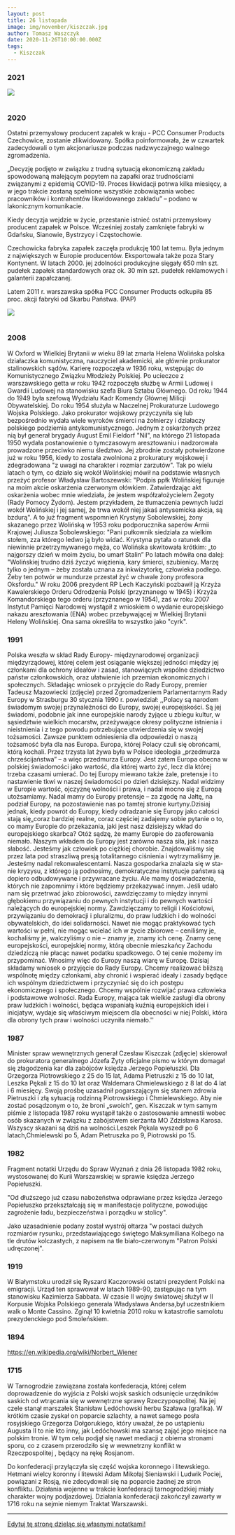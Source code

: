 ```yaml
---
layout: post
title: 26 listopada
image: img/november/kiszczak.jpg
author: Tomasz Waszczyk
date: 2020-11-26T10:00:00.000Z
tags:
  - Kiszczak
---
```


### 2021

<img src="./img/november/siemianowice.jpeg"><br><br>

### 2020

Ostatni przemysłowy producent zapałek w kraju - PCC Consumer Products Czechowice, zostanie zlikwidowany. Spółka poinformowała, że w czwartek zadecydowali o tym akcjonariusze podczas nadzwyczajnego walnego zgromadzenia.

„Decyzję podjęto w związku z trudną sytuacją ekonomiczną zakładu spowodowaną malejącym popytem na zapałki oraz trudnościami związanymi z epidemią COVID-19. Proces likwidacji potrwa kilka miesięcy, a w jego trakcie zostaną spełnione wszystkie zobowiązania wobec pracowników i kontrahentów likwidowanego zakładu” – podano w lakonicznym komunikacie.

Kiedy decyzja wejdzie w życie, przestanie istnieć ostatni przemysłowy producent zapałek w Polsce. Wcześniej zostały zamknięte fabryki w Gdańsku, Sianowie, Bystrzycy i Częstochowie.

Czechowicka fabryka zapałek zaczęła produkcję 100 lat temu. Była jednym z największych w Europie producentów. Eksportowała także poza Stary Kontynent. W latach 2000. jej zdolności produkcyjne sięgały 650 mln szt. pudełek zapałek standardowych oraz ok. 30 mln szt. pudełek reklamowych i galanterii zapałczanej.

Latem 2011 r. warszawska spółka PCC Consumer Products odkupiła 85 proc. akcji fabryki od Skarbu Państwa. (PAP)

<img src="./img/november/zapalki.jpg"><br><br>

### 2008

W Oxford w Wielkiej Brytanii w wieku 89 lat zmarła Helena Wolińska polska działaczka komunistyczna, nauczyciel akademicki, ale głównie prokurator stalinowskich sądów.
Karierę rozpoczęła w 1936 roku, wstępując do Komunistycznego Związku Młodzieży Polskiej. Po ucieczce z warszawskiego getta w roku 1942 rozpoczęła służbę w Armii Ludowej i Gwardii Ludowej na stanowisku szefa Biura Sztabu Głównego. Od roku 1944 do 1949 była szefową Wydziału Kadr Komendy Głównej Milicji Obywatelskiej. Do roku 1954 służyła w Naczelnej Prokuraturze Ludowego Wojska Polskiego.
Jako prokurator wojskowy przyczyniła się lub bezpośrednio wydała wiele wyroków śmierci na żołnierzy i działaczy polskiego podziemia antykomunistycznego. Jednym z oskarżonych przez nią był generał brygady August Emil Fieldorf "Nil", na którego 21 listopada 1950 wydała postanowienie o tymczasowym aresztowaniu i nadzorowała prowadzone przeciwko niemu śledztwo.
Jej zbrodnie zostały potwierdzone już w roku 1956, kiedy to została zwolniona z prokuratury wojskowej i zdegradowana "z uwagi na charakter i rozmiar zarzutów".
Tak po wielu latach o tym, co działo się wokół Wolińskiej mówił na podstawie własnych przeżyć profesor Władysław Bartoszewski:
"Podpis ppłk Wolińskiej figuruje na moim akcie oskarżenia czerwonym ołówkiem. Zatwierdzając akt oskarżenia wobec mnie wiedziała, że jestem współzałożycielem Żegoty (Rady Pomocy Żydom). Jestem przykładem, że tłumaczenia pewnych ludzi wokół Wolińskiej i jej samej, że trwa wokół niej jakaś antysemicka akcja, są bzdurą".
A to już fragment wspomnień Krystyny Sobolewskiej, żony skazanego przez Wolińską w 1953 roku podporucznika saperów Armii Krajowej Juliusza Sobolewskiego:
"Pani pułkownik siedziała za wielkim stołem, zza którego ledwo ją było widać. Krystyna pytała o ratunek dla niewinnie przetrzymywanego męża, co Wolińska skwitowała krótkim: „to najgorszy dzień w moim życiu, bo umarł Stalin”
Po latach mówiła ona dalej:
"Wolińskiej trudno dziś życzyć więzienia, kary śmierci, szubienicy. Marzę tylko o jednym – żeby została uznana za inkwizytorkę, człowieka podłego. Żeby ten potwór w mundurze przestał żyć w chwale żony profesora Oksfordu."
W roku 2006 prezydent RP Lech Kaczyński pozbawił ją Krzyża Kawalerskiego
Orderu Odrodzenia Polski (przyznanego w 1945) i Krzyża Komandorskiego tego orderu (przyznanego w 1954), zaś w roku 2007 Instytut Pamięci Narodowej wystąpił z wnioskiem o wydanie europejskiego nakazu aresztowania (ENA) wobec przebywającej w Wielkiej Brytanii Heleny Wolińskiej. Ona sama określiła to wszystko jako "cyrk".

<!-- To są sponsorowane bzdury, mieszkania drożeją... a wystaw w tej cenie mieszkanie i sprawdź kto do ciebie zadzwoni bo obstawiam ze telefon będzie gorący od pośredników (bo nie sprzedają i pali się dupa) a ile będzie tel od klientów potencjalnych. Prosty test pokazuje ze bańka już spadła na ziemie ale jeszcze nie pękła bo trzyma ją napięcie powierzchniowe wody z której się składa. mające tyle samo wspólnego z obecnym rynkiem nieruchomosci co ten artykuł. ☝️ -->

### 1991

Polska weszła w skład Rady Europy- międzynarodowej organizacji międzyrządowej, której celem jest osiąganie większej jedności między jej członkami dla ochrony ideałów i zasad, stanowiących wspólne dziedzictwo państw członkowskich, oraz ułatwienie ich przemian ekonomicznych i społecznych. Składając wniosek o przyjęcie do Rady Europy, premier Tadeusz Mazowiecki (zdjęcie) przed Zgromadzeniem Parlamentarnym Rady Europy w Strasburgu 30 stycznia 1990 r. powiedział: ,,Polacy są narodem świadomym swojej przynależności do Europy, swojej europejskości. Są jej świadomi, podobnie jak inne europejskie narody żyjące u zbiegu kultur, w sąsiedztwie wielkich mocarstw, przeżywa­jące okresy polityczne istnienia i nieistnienia i z tego powodu potrzebujące utwierdzenia się w swojej tożsamości. Zawsze punktem odniesienia dla odpowiedzi o naszą tożsamość była dla nas Europa. Europa, której Polacy czuli się obrońcami, którą kochali. Przez trzysta lat żywa była w Polsce ideologia „przedmurza chrześcijaństwa” – a więc przedmurza Europy. Jest zatem Europa obecna w polskiej świadomości jako wartość, dla której warto żyć, lecz dla której trzeba czasami umierać. Do tej Europy miewano także żale, pretensje i to nastawienie tkwi w naszej świadomości po dzień dzisiejszy. Nadal widzimy w Europie wartość, ojczyznę wolności i prawa, i nadal mocno się z Europą utożsamiamy. Nadal mamy do Europy pre­tensje – za zgodę na Jałtę, na podział Europy, na pozostawienie nas po tamtej stronie kurtyny.Dzisiaj jednak, kiedy powrót do Europy, kiedy odradzanie się Europy jako całości stają się„coraz bardziej realne, coraz częściej zadajemy sobie pytanie o to, co mamy Europie do przekazania, jaki jest nasz dzisiejszy wkład do europejskiego skarbca? Otóż sądzę, że mamy Europie do zaoferowania niemało. Naszym wkładem do Europy jest zarówno nasza siła, jak i nasza słabość. Jesteśmy jak człowiek po ciężkiej chorobie. Znajdowaliśmy się przez lata pod straszliwą presją totalitarnego ciśnienia i wytrzymaliśmy je. Jesteśmy nadal rekonwalescentami. Nasza gospodarka znalazła się w sta­nie kryzysu, z którego ją podnosimy, demokratyczne instytucje państwa są dopiero odbudowywane i przywracane życiu.
Ale mamy doświadczenia, których nie zapomnimy i które będziemy przekazywać innym. Jeśli udało nam się przetrwać jako zbiorowości, zawdzięczamy to między innymi głębokiemu przywiązaniu do pewnych instytucji i do pew­nych wartości należących do europejskiej normy. Zawdzięczamy to religii i Kościołowi, przywiązaniu do demokracji i pluralizmu, do praw ludzkich i do wolności obywatelskich, do idei solidarności. Nawet nie mogąc prakty­kować tych wartości w pełni, nie mogąc wcielać ich w życie zbiorowe – ceniliśmy je, kochaliśmy je, walczyliśmy o nie – znamy je, znamy ich cenę. Znamy cenę europejskości, europejskiej normy, którą obecnie mieszkańcy Zachodu dziedziczą nie płacąc nawet podatku spadkowego. O tej cenie możemy im przypominać. Wnosimy więc do Europy naszą wiarę w Europę.
Dzisiaj składamy wniosek o przyjęcie do Rady Europy. Chcemy reali­zować bliższą wspólnotę między członkami, aby chronić i wspierać ideały i zasady będące ich wspólnym dziedzictwem i przyczyniać się do ich postępu ekonomicznego i społecznego. Chcemy wspólnie rozwijać prawa człowieka i podstawowe wolności. Rada Europy, mająca tak wielkie zasługi dla obrony praw ludzkich i wolności, będąca wspaniałą kuźnią europejskich idei i inicjatyw, wydaje się właściwym miejscem dla obecności w niej Polski, która dla obrony tych praw i wolności uczyniła niemało.''

### 1987

Minister spraw wewnętrznych generał Czesław Kiszczak (zdjęcie) skierował do prokuratora generalnego Józefa Żyty oficjalne pismo w którym domagał się złagodzenia kar dla zabójców księdza Jerzego Popiełuszki. Dla Grzegorza
Piotrowskiego z 25 do 15 lat, Adama Pietruszki z 15 do 10 lat, Leszka Pękali z 15 do 10 lat oraz
Waldemara Chmielewskiego z 8 lat do 4 lat i 6 miesięcy.
Swoją prośbę uzasadnił pogarszającym się stanem zdrowia Pietruszki i złą sytuacją rodzinną Piotrowskiego i Chmielewskiego. Aby nie zostać posądzonym o to, że broni „swoich”, gen. Kiszczak w tym samym piśmie z
listopada 1987 roku wystąpił także o zastosowanie amnestii wobec osób skazanych w związku z zabójstwem sierżanta MO Zdzisława Karosa. Wszyscy skazani są dziś na wolności.Leszek Pękala wyszedł po 6 latach,Chmielewski po 5, Adam Pietruszka po 9, Piotrowski po 15.

### 1982

Fragment notatki Urzędu do Spraw Wyznań z dnia 26 listopada 1982 roku, wystosowanej do Kurii Warszawskiej w sprawie księdza Jerzego Popiełuszki.

"Od dłuższego już czasu nabożeństwa odprawiane przez księdza Jerzego Popiełuszko przekształcają się w manifestacje polityczne, powodując zagrożenie ładu, bezpieczeństwa i porządku w stolicy".

Jako uzasadnienie podany został wystrój ołtarza "w postaci dużych rozmiarów rysunku, przedstawiającego świętego Maksymiliana Kolbego na tle drutów kolczastych, z napisem na tle biało-czerwonym "Patron Polski udręczonej".

### 1919

W Białymstoku urodził się Ryszard Kaczorowski ostatni prezydent Polski na emigracji. Urząd ten sprawował w latach 1989-90, zastępując na tym stanowisku Kazimierza Sabbata. W czasie II wojny światowej służył w II Korpusie Wojska Polskiego generała Władysława Andersa,był uczestnikiem walk o Monte Cassino. Zginął 10 kwietnia 2010 roku w katastrofie samolotu prezydenckiego pod Smoleńskiem.

### 1894

https://en.wikipedia.org/wiki/Norbert_Wiener

### 1715

W Tarnogrodzie zawiązana została konfederacja, której celem doprowadzenie do wyjścia z Polski wojsk saskich odsunięcie urzędników saskich od wtrącania się w wewnętrzne sprawy Rzeczypospolitej.
Na jej czele stanął marszałek Stanisław Ledóchowski herbu Szaława (grafika). W krótkim czasie zyskał on poparcie szlachty, a nawet samego posła rosyjskiego Grzegorza Dołgorukiego, który uważał, że po ustąpieniu Augusta II to nie kto inny, jak Ledóchowski ma szansę zająć jego miejsce na polskim tronie. W tym celu podjął się nawet mediacji z obiema stronami sporu, co z czasem przerodziło się w wewnetrzny konflikt w Rzeczpospolitej , będący na rękę Rosjanom.

Do konfederacji przyłączyła się część wojska koronnego i litewskiego. Hetmani wielcy koronny i litewski Adam Mikołaj Sieniawski i Ludwik Pociej, powiązani z Rosją, nie zdecydowali się na poparcie żadnej ze stron konfliktu. Działania wojenne w trakcie konfederacji tarnogrodzkiej miały charakter wojny podjazdowej.
Działania konfederacji zakończył zawarty w 1716 roku na sejmie niemym Traktat Warszawski.

---

<a href="https://github.com/TomaszWaszczyk/historia.waszczyk.com/edit/master/src/content/november-26.md" target="_blank">Edytuj tę stronę dzieląc się własnymi notatkami!</a>
